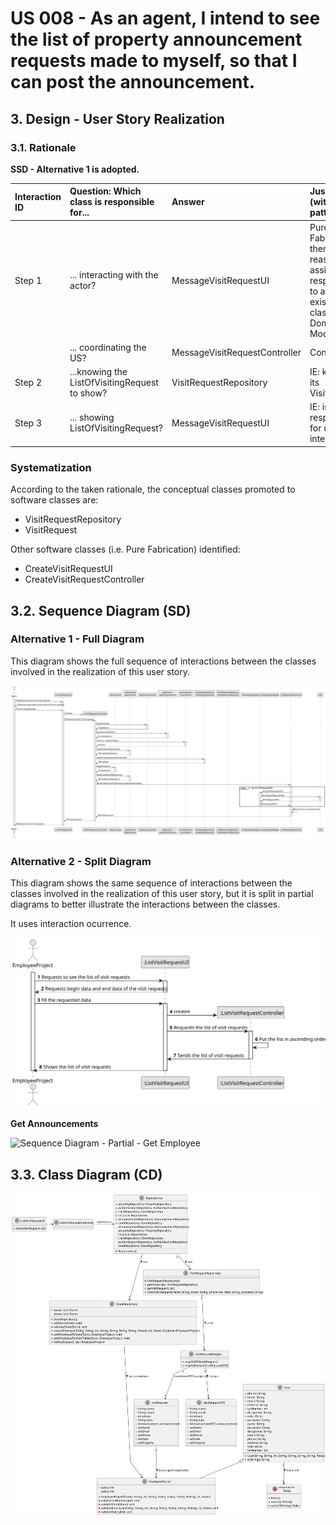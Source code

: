 # US 008 - As an agent, I intend to see the list of property announcement requests made to myself, so that I can post the announcement.


## 3. Design - User Story Realization 

### 3.1. Rationale

**SSD - Alternative 1 is adopted.**

| Interaction ID | Question: Which class is responsible for...    | Answer                        | Justification (with patterns)                                                                                 |
|:---------------|:-----------------------------------------------|:------------------------------|:--------------------------------------------------------------------------------------------------------------|
| Step 1  		     | 	... interacting with the actor?               | MessageVisitRequestUI         | Pure Fabrication: there is no reason to assign this responsibility to any existing class in the Domain Model. |
| 			  		        | 	... coordinating the US?                      | MessageVisitRequestController | Controller                                                                                                    |
| Step 2  		     | 	...knowing the ListOfVisitingRequest to show? | VisitRequestRepository        | IE: knows all its VisitRequest                                                                                |
| Step 3  		     | 	... showing ListOfVisitingRequest?            | MessageVisitRequestUI         | IE: is responsible for user interactions.                                                                     |

### Systematization ##

According to the taken rationale, the conceptual classes promoted to software classes are: 

 * VisitRequestRepository
 * VisitRequest

Other software classes (i.e. Pure Fabrication) identified: 

* CreateVisitRequestUI
* CreateVisitRequestController


## 3.2. Sequence Diagram (SD)

### Alternative 1 - Full Diagram

This diagram shows the full sequence of interactions between the classes involved in the realization of this user story.

![Sequence Diagram - Full](svg/us015-sequence-diagram-full.svg)

### Alternative 2 - Split Diagram

This diagram shows the same sequence of interactions between the classes involved in the realization of this user story, but it is split in partial diagrams to better illustrate the interactions between the classes.

It uses interaction ocurrence.

![Sequence Diagram - split](svg/us015-sequence-diagram-split.svg)

**Get Announcements**

![Sequence Diagram - Partial - Get Employee](svg/us008-sequence-diagram-partial-get-Announcements-list.svg)

## 3.3. Class Diagram (CD)

![Class Diagram](svg/us016-class-diagram.svg)